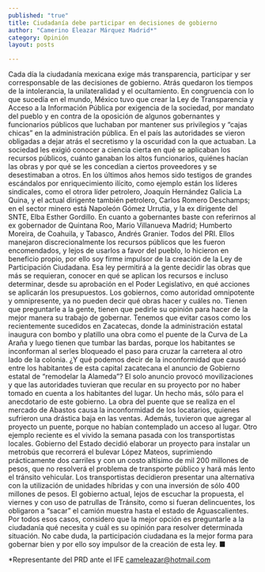 ```yaml
---
published: "true"
title: Ciudadanía debe participar en decisiones de gobierno
author: "Camerino Eleazar Márquez Madrid*"
category: Opinión
layout: posts

---
```


Cada día la ciudadanía mexicana exige más transparencia, participar y ser corresponsable de las decisiones de gobierno. Atrás quedaron los tiempos de la intolerancia, la unilateralidad y el ocultamiento.
En congruencia con lo que sucedía en el mundo, México tuvo que crear la Ley de Transparencia y Acceso a la Información Pública por exigencia de la sociedad, por mandato del pueblo y en contra de la oposición de algunos gobernantes y funcionarios públicos que luchaban por mantener sus privilegios y “cajas chicas” en la administración pública.
En el país las autoridades se vieron obligadas a dejar atrás el secretismo y la oscuridad con la que actuaban. La sociedad les exigió conocer a ciencia cierta en qué se aplicaban los recursos públicos, cuánto ganaban los altos funcionarios, quiénes hacían las obras y por qué se les concedían a ciertos proveedores y se desestimaban a otros.
En los últimos años hemos sido testigos de grandes escándalos por enriquecimiento ilícito, como ejemplo están los líderes sindicales, como el otrora líder petrolero, Joaquín Hernández Galicia La Quina, y el actual dirigente también petrolero, Carlos Romero Deschamps; en el sector minero está Napoleón Gómez Urrutia, y la ex dirigente del SNTE, Elba Esther Gordillo.
En cuanto a gobernantes baste con referirnos al ex gobernador de Quintana Roo, Mario Villanueva Madrid; Humberto Moreira, de Coahuila, y Tabasco, Andrés Granier. Todos del PRI.
Ellos manejaron discrecionalmente los recursos públicos que les fueron encomendados, y lejos de usarlos a favor del pueblo, lo hicieron en beneficio propio, por ello soy firme impulsor de la creación de la Ley de Participación Ciudadana.
Esa ley permitirá a la gente decidir las obras que más se requieran, conocer en qué se aplican los recursos e incluso determinar, desde su aprobación en el Poder Legislativo, en qué acciones se aplicarán los presupuestos.
Los gobiernos, como autoridad omnipotente y omnipresente, ya no pueden decir qué obras hacer y cuáles no. Tienen que preguntarle a la gente, tienen que pedirle su opinión para hacer de la mejor manera su trabajo de gobernar.
Tenemos que evitar casos como los recientemente sucedidos en Zacatecas, donde la administración estatal inaugura con bombo y platillo una obra como el puente de la Curva de La Araña y luego tienen que tumbar las bardas, porque los habitantes se inconforman al serles bloqueado el paso para cruzar la carretera al otro lado de la colonia.
¿Y qué podemos decir de la inconformidad que causó entre los habitantes de esta capital zacatecana el anuncio de Gobierno estatal de “remodelar la Alameda”? El solo anuncio provocó movilizaciones y que las autoridades tuvieran que recular en su proyecto por no haber tomado en cuenta a los habitantes del lugar.
Un hecho más, sólo para el anecdotario de este gobierno. La obra del puente que se realiza en el mercado de Abastos causa la inconformidad de los locatarios, quienes sufrieron una drástica baja en las ventas. Además, tuvieron que agregar al proyecto un puente, porque no habían contemplado un acceso al lugar.
Otro ejemplo reciente es el vivido la semana pasada con los transportistas locales. Gobierno del Estado decidió elaborar un proyecto para instalar un metrobús que recorrerá el bulevar López Mateos, suprimiendo prácticamente dos carriles y con un costo altísimo de mil 200 millones de pesos, que no resolverá el problema de transporte público y hará más lento el tránsito vehicular.
Los transportistas decidieron presentar una alternativa con la utilización de unidades híbridas y con una inversión de sólo 400 millones de pesos. El gobierno actual, lejos de escuchar la propuesta, el viernes y con uso de patrullas de Tránsito, como si fueran delincuentes, los obligaron a “sacar” el camión muestra hasta el estado de Aguascalientes.
Por todos esos casos, considero que la mejor opción es preguntarle a la ciudadanía qué necesita y cuál es su opinión para resolver determinada situación. No cabe duda, la participación ciudadana es la mejor forma para gobernar bien y por ello soy impulsor de la creación de esta ley. ■

*Representante del PRD ante el IFE
cameleazar@hotmail.com
